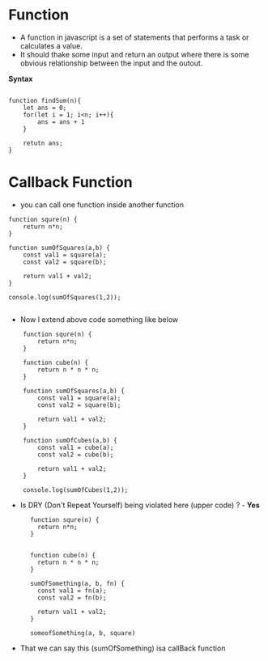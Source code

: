 # Function

- A function in javascript is a set of statements that performs a task or calculates  a value.
- It should thake some input and return an output where there is some obvious relationship between the input and the outout.

**Syntax**

```

function findSum(n){
    let ans = 0; 
    for(let i = 1; i<n; i++){
        ans = ans + 1
    }

    retutn ans;
}

```

# Callback Function

- you can call one function inside another function

```
function squre(n) {
    return n*n;
}

function sumOfSquares(a,b) {
    const val1 = square(a);
    const val2 = square(b);

    return val1 + val2;
}

console.log(sumOfSquares(1,2));


```

- Now I extend above code something like below

```
    function squre(n) {
        return n*n;
    }

    function cube(n) {
        return n * n * n;
    }

    function sumOfSquares(a,b) {
        const val1 = square(a);
        const val2 = square(b);

        return val1 + val2;
    }

    function sumOfCubes(a,b) {
        const val1 = cube(a);
        const val2 = cube(b);

        return val1 + val2;
    }

    console.log(sumOfCubes(1,2));

```

- Is DRY (Don't Repeat Yourself) being violated here (upper code) ? - **Yes**
  
```
      function squre(n) {
        return n*n;
      }


      function cube(n) {
        return n * n * n;
      }

      sumOfSomething(a, b, fn) {
        const val1 = fn(a);
        const val2 = fn(b);

        return val1 + val2;
      }

      someofSomething(a, b, square)

```

  - That we can say this (sumOfSomething) isa callBack function